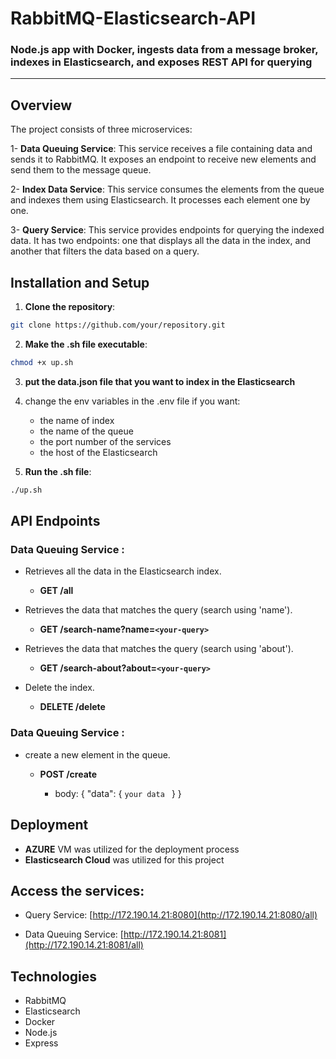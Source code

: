 # RabbitMQ-Elasticsearch-API

### **Node.js app with Docker, ingests data from a message broker, indexes in Elasticsearch, and exposes REST API for querying**

---

## Overview

The project consists of three microservices:

1- **Data Queuing Service**: This service receives a file containing data and sends it to RabbitMQ. It exposes an endpoint to receive new elements and send them to the message queue.

2- **Index Data Service**: This service consumes the elements from the queue and indexes them using Elasticsearch. It processes each element one by one.

3- **Query Service**: This service provides endpoints for querying the indexed data. It has two endpoints: one that displays all the data in the index, and another that filters the data based on a query.

## Installation and Setup

1. **Clone the repository**:

```bash
git clone https://github.com/your/repository.git
```

2. **Make the .sh file executable**:

```bash
chmod +x up.sh
```

3. **put the data.json file that you want to index in the Elasticsearch**

4. change the env variables in the .env file if you want:

   - the name of index
   - the name of the queue
   - the port number of the services
   - the host of the Elasticsearch

5. **Run the .sh file**:

```bash
./up.sh
```

## API Endpoints

### Data Queuing Service :

- Retrieves all the data in the Elasticsearch index.

  - **GET /all**

- Retrieves the data that matches the query (search using 'name').

  - **GET /search-name?name=`<your-query>`**

- Retrieves the data that matches the query (search using 'about').

  - **GET /search-about?about=`<your-query>`**

- Delete the index.

  - **DELETE /delete**

### Data Queuing Service :

- create a new element in the queue.

  - **POST /create**

    - body: { "data": { `your data ` } }

## Deployment

- **AZURE** VM was utilized for the deployment process
- **Elasticsearch Cloud** was utilized for this project

## Access the services:

- Query Service: [http://172.190.14.21:8080](http://172.190.14.21:8080/all)

- Data Queuing Service: [http://172.190.14.21:8081](http://172.190.14.21:8081/all)

## Technologies

- RabbitMQ
- Elasticsearch
- Docker
- Node.js
- Express
